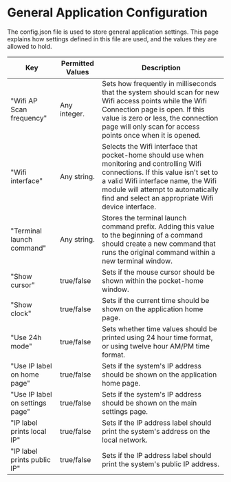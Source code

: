 # General Application Configuration
The config.json file is used to store general application settings. This page explains how settings defined in this file are used, and the values they are allowed to hold.

Key                           | Permitted Values | Description
----------------------------- | ---------------- | ---
"Wifi AP Scan frequency"        | Any integer.     | Sets how frequently in milliseconds that the system should scan for new Wifi access points while the Wifi Connection page is open. If this value is zero or less, the connection page will only scan for access points once when it is opened.
"Wifi interface"                | Any string.      | Selects the Wifi interface that pocket-home should use when monitoring and controlling Wifi connections. If this value isn't set to a valid Wifi interface name, the Wifi module will attempt to automatically find and select an appropriate Wifi device interface.
"Terminal launch command"       | Any string.      | Stores the terminal launch command prefix. Adding this value to the beginning of a command should create a new command that runs the original command within a new terminal window.
"Show cursor"                   | true/false       | Sets if the mouse cursor should be shown within the pocket-home window.
"Show clock"                    | true/false       | Sets if the current time should be shown on the application home page.
"Use 24h mode"                  | true/false       | Sets whether time values should be printed using 24 hour time format, or using twelve hour AM/PM time format.
"Use IP label on home page"     | true/false       | Sets if the system's IP address should be shown on the application home page.
"Use IP label on settings page" | true/false       | Sets if the system's IP address should be shown on the main settings page.
"IP label prints local IP"      | true/false       | Sets if the IP address label should print the system's address on the local network.
"IP label prints public IP"     | true/false       | Sets if the IP address label should print the system's public IP address.
